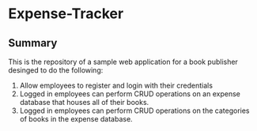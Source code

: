 # Expense-Tracker

## Summary

This is the repository of a sample web application for a book publisher desinged to do the following:
1. Allow employees to register and login with their credentials
2. Logged in employees can perform CRUD operations on an expense database that houses all of their books.
3. Logged in employees can perform CRUD operations on the categories of books in the expense database.
